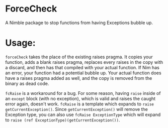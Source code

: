 # ForceCheck

A Nimble package to stop functions from having Exceptions bubble up.

# Usage:

`forceCheck` takes the place of the existing raises pragma. It copies your function, adds a blank raises pragma, replaces every raises in the copy with a discard, and then has that compiled with your actual function. If Nim has an error, your function had a potential bubble up. Your actual function does have a raises pragma added as well, and the copy is removed from the binary as dead code.

`fcRaise` is a workaround for a bug. For some reason, having `raise` inside of an `except` block (with no exception), which is valid and raises the caught error again, doesn't work. `fcRaise` is a template which expands to `raise getCurrentException()`. Since `getCurrentException()` will remove the Exception type, you can also use `fcRaise ExceptionType` which will expand to `raise (ref ExceptionType)(getCurrentException())`.
